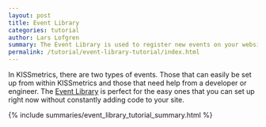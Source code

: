 ```yaml
---
layout: post
title: Event Library
categories: tutorial
author: Lars Lofgren
summary: The Event Library is used to register new events on your website without additional code changes.
permalink: /tutorial/event-library-tutorial/index.html
---
```

<div id="wistia_53aa1d1fd5" class="wistia_embed wistia-embed" data-video-width="640" data-video-height="400">
</div>

In KISSmetrics, there are two types of events. Those that can easily be set up from within KISSmetrics and those that need help from a developer or engineer. The [Event Library][event-library] is perfect for the easy ones that you can set up right now without constantly adding code to your site.

{% include summaries/event_library_tutorial_summary.html %}

[event-library]: https://app.kissmetrics.com/wizard